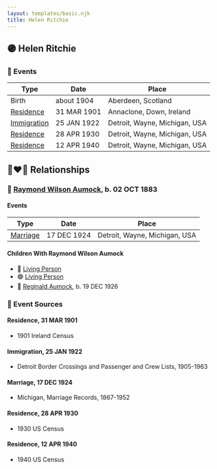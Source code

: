 ```yaml
---
layout: templates/basic.njk
title: Helen Ritchie
---
```

## 🟣 Helen Ritchie

### 📆 Events

Type | Date | Place
------ | ------ | ------
Birth | about 1904 | Aberdeen, Scotland
[Residence](#event-event-0) | 31 MAR 1901 | Annaclone, Down, Ireland
[Immigration](#event-event-1) | 25 JAN 1922 | Detroit, Wayne, Michigan, USA
[Residence](#event-event-2) | 28 APR 1930 | Detroit, Wayne, Michigan, USA
[Residence](#event-event-3) | 12 APR 1940 | Detroit, Wayne, Michigan, USA

## 👩‍❤️‍👨 Relationships

### 🔵 [Raymond Wilson Aumock](/people/1/17962037), b. 02 OCT 1883

#### Events

Type | Date | Place
------ | ------ | ------
[Marriage](#event-family-0-event-0) | 17 DEC 1924 | Detroit, Wayne, Michigan, USA
#### Children With Raymond Wilson Aumock
* 🔵 [Living Person](/people/6/61349489)
* 🟣 [Living Person](/people/7/73724053)
* 🔵 [Reginald Aumock](/people/6/62743185), b. 19 DEC 1926
### 📰 Event Sources

#### <a id="event-event-0"></a> Residence, 31 MAR 1901
* 1901 Ireland Census

#### <a id="event-event-1"></a> Immigration, 25 JAN 1922
* Detroit Border Crossings and Passenger and Crew Lists, 1905-1963

#### <a id="event-family-0-event-0"></a> Marriage, 17 DEC 1924
* Michigan, Marriage Records, 1867-1952

#### <a id="event-event-2"></a> Residence, 28 APR 1930
* 1930 US Census

#### <a id="event-event-3"></a> Residence, 12 APR 1940
* 1940 US Census